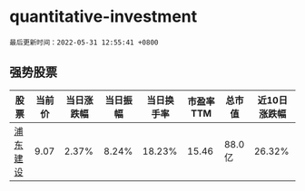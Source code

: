 # quantitative-investment

`最后更新时间：2022-05-31 12:55:41 +0800`

## 强势股票

|股票|当前价|当日涨跌幅|当日振幅|当日换手率|市盈率TTM|总市值|近10日涨跌幅|
|----|----|----|----|----|----|----|----|
|[浦东建设](https://xueqiu.com/S/SH600284)|9.07|2.37%|8.24%|18.23%|15.46|88.0亿|26.32%|
